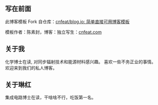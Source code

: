## 写在前面

此博客模板 Fork 自仓库：[cnfeat/blog.io: 简单直接可用博客模板](https://github.com/cnfeat/blog.io)

模板作者：陈素封，博客：独立写生：[cnfeat.com](cnfeat.com)

## 关于我

化学博士在读, 对同步辐射技术和能源材料感兴趣。 喜欢一些不务正业的事情。 欢迎来到我们的私人博客。


## 关于琳红

集成电路博士在读，干啥啥不行，吃饭第一名。

